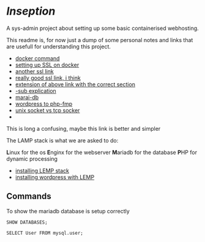 # _Inseption_

A sys-admin project about setting up some basic containerised webhosting.

This readme is, for now just a dump of some personal notes and links that are usefull for understanding this project.

- [docker command](https://codenotary.com/blog/extremely-useful-docker-commands)
- [setting up SSL on docker](https://gist.github.com/dahlsailrunner/679e6dec5fd769f30bce90447ae80081)
- [another ssl link](https://nginx.tutorials24x7.com/blog/how-to-enable-tls-1-2-and-tls-1-3-in-nginx)
- [really good ssl link, i think](https://www.feistyduck.com/library/openssl-cookbook/online/openssl-command-line/determine-version-and-configuration.html)
- [extension of above link with the correct section](https://www.feistyduck.com/library/openssl-cookbook/online/openssl-command-line/key-generation.html)
- [-sub explication](https://www.digicert.com/kb/ssl-support/openssl-quick-reference-guide.htm#Usingthe-subjSwitch)
- [marai-db](https://mariadb.com/kb/en/a-mariadb-primer/)
- [wordpress to php-fmp](https://blog.devsense.com/2019/php-nginx-docker)
- [unix socket vs tcp socker](https://serversforhackers.com/c/php-fpm-configuration-the-listen-directive)
- 

This is long a confusing, maybe this link is better and simpler

The LAMP stack is what we are asked to do:

**L**inux for the os
**E**nginx for the webserver
**M**ariadb for the database
**P**HP for dynamic processing

- [installing LEMP stack](https://www.digitalocean.com/community/tutorials/how-to-install-linux-nginx-mariadb-php-lemp-stack-on-debian-10)
- [installing wordpress with LEMP](https://www.digitalocean.com/community/tutorials/how-to-install-wordpress-with-lemp-nginx-mariadb-and-php-on-debian-10)


## Commands

To show the mariadb database is setup correctly
```mysql
SHOW DATABASES;

SELECT User FROM mysql.user;
```
